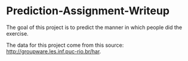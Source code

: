 # Prediction-Assignment-Writeup

The goal of this project is to predict the manner in which people did the exercise.

The data for this project come from this source: http://groupware.les.inf.puc-rio.br/har.
